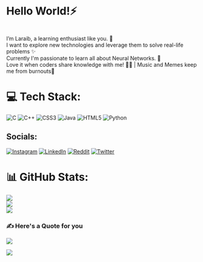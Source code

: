 # Hello World!⚡️
 <br>I’m Laraib, a learning enthusiast like you. 🧠<br>I want to explore new technologies and leverage them to solve real-life problems ✨<br>Currently I'm passionate to learn all about Neural Networks. 🧬<br>Love it when coders share knowledge with me! 👐🏽 | Music and Memes keep me from burnouts🗿<br>

# 💻 Tech Stack:
![C](https://img.shields.io/badge/c-%2300599C.svg?style=flat&logo=c&logoColor=white) ![C++](https://img.shields.io/badge/c++-%2300599C.svg?style=flat&logo=c%2B%2B&logoColor=white) ![CSS3](https://img.shields.io/badge/css3-%231572B6.svg?style=flat&logo=css3&logoColor=white) ![Java](https://img.shields.io/badge/java-%23ED8B00.svg?style=flat&logo=java&logoColor=white) ![HTML5](https://img.shields.io/badge/html5-%23E34F26.svg?style=flat&logo=html5&logoColor=white) ![Python](https://img.shields.io/badge/python-3670A0?style=flat&logo=python&logoColor=ffdd54)

## Socials:
[![Instagram](https://img.shields.io/badge/Instagram-%23E4405F.svg?logo=Instagram&logoColor=white)](https://instagram.com/https://www.instagram.com/syedlaraibmehdi/) [![LinkedIn](https://img.shields.io/badge/LinkedIn-%230077B5.svg?logo=linkedin&logoColor=white)](https://linkedin.com/in/https://www.linkedin.com/in/syed-laraib-mehdi-3b23a1179/) [![Reddit](https://img.shields.io/badge/Reddit-%23FF4500.svg?logo=Reddit&logoColor=white)](https://reddit.com/user/https://www.reddit.com/user/Lobreh) [![Twitter](https://img.shields.io/badge/Twitter-%231DA1F2.svg?logo=Twitter&logoColor=white)](https://twitter.com/https://twitter.com/SLaraibMehdi) 
# 📊 GitHub Stats:

![](https://github-readme-stats.vercel.app/api?username=syed-laraib&theme=highcontrast&hide_border=false&include_all_commits=true&count_private=true)<br/>
![](https://github-readme-streak-stats.herokuapp.com/?user=syed-laraib&theme=highcontrast&hide_border=false)<br/>
![](https://github-readme-stats.vercel.app/api/top-langs/?username=syed-laraib&theme=highcontrast&hide_border=false&include_all_commits=true&count_private=true&layout=compact)

### ✍️ Here's a Quote for you
![](https://quotes-github-readme.vercel.app/api?type=vetical&theme=merko)

[![](https://visitcount.itsvg.in/api?id=syed-laraib&icon=0&color=3)](https://visitcount.itsvg.in)


